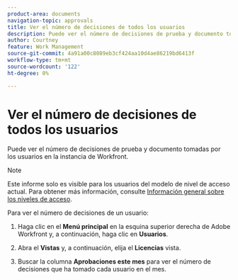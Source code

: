 ```yaml
---
product-area: documents
navigation-topic: approvals
title: Ver el número de decisiones de todos los usuarios
description: Puede ver el número de decisiones de prueba y documento tomadas por los usuarios en la instancia de Workfront.
author: Courtney
feature: Work Management
source-git-commit: 4a91a00c8089eb3cf424aa10d4ae86219bd6413f
workflow-type: tm+mt
source-wordcount: '122'
ht-degree: 0%

---
```



# Ver el número de decisiones de todos los usuarios

Puede ver el número de decisiones de prueba y documento tomadas por los usuarios en la instancia de Workfront.

>[!NOTE]
>
>Este informe solo es visible para los usuarios del modelo de nivel de acceso actual. Para obtener más información, consulte [Información general sobre los niveles de acceso](/help/quicksilver/administration-and-setup/add-users/how-access-levels-work/access-level-overview.md).

Para ver el número de decisiones de un usuario:

1. Haga clic en el **Menú principal** en la esquina superior derecha de Adobe Workfront y, a continuación, haga clic en **Usuarios**.

1. Abra el **Vistas** y, a continuación, elija el **Licencias** vista.

1. Buscar la columna **Aprobaciones este mes** para ver el número de decisiones que ha tomado cada usuario en el mes.

